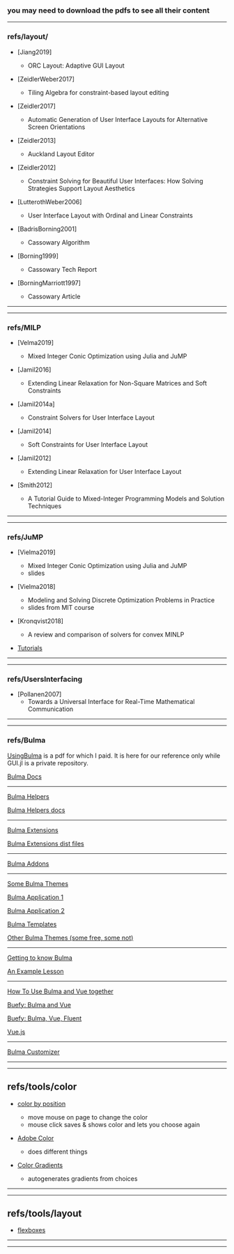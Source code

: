 ### __you may need to download the pdfs to see all their content__

----

### refs/layout/

- [Jiang2019]
    - ORC Layout: Adaptive GUI Layout

- [ZeidlerWeber2017]
    - Tiling Algebra for constraint-based layout editing

- [Zeidler2017]
    - Automatic Generation of User Interface Layouts
for Alternative Screen Orientations

- [Zeidler2013]
    - Auckland Layout Editor

- [Zeidler2012]
    - Constraint Solving for Beautiful User Interfaces:
How Solving Strategies Support Layout Aesthetics

- [LutterothWeber2006]
    - User Interface Layout with Ordinal and Linear Constraints

- [BadrisBorning2001]
    - Cassowary Algorithm
    
- [Borning1999]
    - Cassowary Tech Report

- [BorningMarriott1997]
    - Cassowary Article

----
----

### refs/MILP

- [Velma2019]
    - Mixed Integer Conic Optimization using Julia and JuMP
    
- [Jamil2016]
    - Extending Linear Relaxation for Non-Square Matrices and Soft Constraints

- [Jamil2014a]
    - Constraint Solvers for User Interface Layout

- [Jamil2014]
    - Soft Constraints for User Interface Layout

- [Jamil2012]
    - Extending Linear Relaxation for User Interface Layout

- [Smith2012]
    - A Tutorial Guide to Mixed-Integer Programming Models and Solution Techniques
    
----
----

### refs/JuMP

- [Vielma2019]
    - Mixed Integer Conic Optimization using Julia and JuMP
    - slides

- [Vielma2018]
    - Modeling	and	Solving	Discrete	Optimization	Problems	in	Practice
    - slides from MIT course
    
- [Kronqvist2018]
    - A review and comparison of solvers for convex MINLP

 - [Tutorials](https://github.com/barpit20/JuMPTutorials.jl) 

----
----

### refs/UsersInterfacing

- [Pollanen2007]
    - Towards a Universal Interface for Real-Time Mathematical Communication


---- 
----

### refs/Bulma

[UsingBulma](https://github.com/JeffreySarnoff/GUI.jl/blob/master/refs/Bulma/UsingBulma.pdf) is a pdf for which I paid.  It is here for our reference only while GUI.jl is a private repository.

[Bulma Docs](https://bulma.io/documentation/)

----

[Bulma Helpers](https://github.com/jmaczan/bulma-helpers)

[Bulma Helpers docs](https://github.com/jmaczan/bulma-helpers#documentation)

----

[Bulma Extensions](https://wikiki.github.io/)

[Bulma Extensions dist files](https://github.com/Wikiki/bulma-extensions/tree/master/dist)

----

[Bulma Addons](https://mubaidr.js.org/bulma-addons)

----

[Some Bulma Themes](https://jenil.github.io/bulmaswatch/)

[Bulma Application 1](https://github.com/cssninjaStudio/fresh)

[Bulma Application 2](https://github.com/cssninjaStudio/krypton)

[Bulma Templates](https://github.com/BulmaTemplates/bulma-templates)

[Other Bulma Themes (some free, some not)](https://www.bulmathemes.com/)

----

[Getting to know Bulma](https://scotch.io/bar-talk/get-to-know-bulma-my-current-favorite-css-framework)

[An Example Lesson](https://scrimba.com/g/gbulma)

----

[How To Use Bulma and Vue together](https://www.youtube.com/watch?v=9lcKFUzx5Ys)

[Buefy: Bulma and Vue](https://buefy.org/documentation)

[Buefy: Bulma, Vue, Fluent](https://mubaidr.js.org/vue-fluent)

[Vue.js](https://vuejs.org/)

-----

[Bulma Customizer](https://bulma-customizer.bstash.io/)


----
----

## refs/tools/color

- [color by position](https://color.hailpixel.com/)
    - move mouse on page to change the color
    - mouse click saves & shows color and lets you choose again
    
- [Adobe Color](https://color.adobe.com/create)
    - does different things
    
- [Color Gradients](https://mycolor.space)
    - autogenerates gradients from choices

----
----

## refs/tools/layout

- [flexboxes](https://the-echoplex.net/flexyboxes)


----
----
